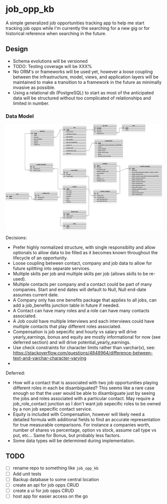 # job_opp_kb

A simple generalized job opportunities tracking app to help me start tracking job opps while I'm currently the searching for a new gig or for historical reference when searching in the future.  


## Design
- Schema evolutions will be versioned
- TODO: Testing coverage will be XXX%
- No ORM's or frameworks will be used yet, however a loose coupling between the infrastructure, model, views, and application layers will be maintained to make a transition to a framework in the future as minimally invasive as possible.
- Using a relational db (PostgreSQL) to start as most of the anticipated data will be structured without too complicated of relationships and limited in number.

### Data Model

![job_opportunity_data_model](job_opportunity_data_model.drawio.png)

Decisions:
- Prefer highly normalized structure, with single responsiblity and allow optionals to allow data to be filled as it becomes known throughout the lifecycle of an opportunity.
- Loose coupling between contact, company and job data to allow for future splitting into separate services.
- Multiple skills per job and multiple skills per job (allows skills to be re-used).
- Multiple contacts per company and a contact could be part of many companies.  Start and end dates will default to Null, Null end-date assumes current date.
- A Company only has one benefits package that applies to all jobs, can add a job_benefits junction table in future if needed.
- A Contact can have many roles and a role can have many contacts associated.
- A Job could have multiple interviews and each interviews could have multiple contacts that play different roles associated.
- Compensation is job sepecific and hourly vs salary will drive yearly_earnings, bonus and equity are mostly informational for now (see deferred section) and will drive potential_yearly_earnings.
- Use check constraints for character limits rather than varchar(x), see: https://stackoverflow.com/questions/4848964/difference-between-text-and-varchar-character-varying
- 

Deferred:

- How will a contact that is associated with two job opportunities playing different roles in each be disambiguated?  This seems like a rare case enough so that the user would be able to disambiguate just by seeing the jobs and roles associated with a particular contact. May require a job_role_contact junction as I don't want job sepecific roles to be owned by a non job sepecific contact service.
- Equity is included with Compensation, however will likely need a detailed formula with additional fields to find an accurate representation for true measurable comparisons.  For instance a companies worth, number of shares vs percentage, option vs stock, assume call type vs put, etc...  Same for Bonus, but probably less factors.
- Some data types will be determined during implementation.


## TODO
- [ ] rename repo to something like `job_opp_kb`
- [ ] Add unit tests
- [ ] Backup database to some central location
- [ ] create an api for job opps CRUD
- [ ] create a ui for job opps CRUD
- [ ] host app for easier access on the go